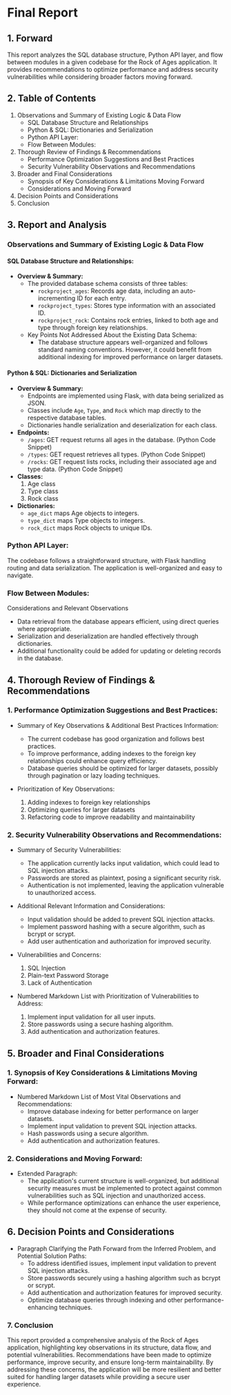 # Final Report

## 1. Forward

This report analyzes the SQL database structure, Python API layer, and flow between modules in a given codebase for the Rock of Ages application. It provides recommendations to optimize performance and address security vulnerabilities while considering broader factors moving forward.

## 2. Table of Contents

1. Observations and Summary of Existing Logic & Data Flow
	* SQL Database Structure and Relationships
	* Python & SQL: Dictionaries and Serialization
	* Python API Layer:
	* Flow Between Modules:
2. Thorough Review of Findings & Recommendations
	* Performance Optimization Suggestions and Best Practices
	* Security Vulnerability Observations and Recommendations
3. Broader and Final Considerations
	* Synopsis of Key Considerations & Limitations Moving Forward
	* Considerations and Moving Forward
4. Decision Points and Considerations
5. Conclusion

## 3. Report and Analysis

### Observations and Summary of Existing Logic & Data Flow

#### SQL Database Structure and Relationships:

- **Overview & Summary:**
  - The provided database schema consists of three tables:
    * `rockproject_ages`: Records age data, including an auto-incrementing ID for each entry.
    * `rockproject_types`: Stores type information with an associated ID.
    * `rockproject_rock`: Contains rock entries, linked to both age and type through foreign key relationships.
  - Key Points Not Addressed About the Existing Data Schema:
	+ The database structure appears well-organized and follows standard naming conventions. However, it could benefit from additional indexing for improved performance on larger datasets.

#### Python & SQL: Dictionaries and Serialization

- **Overview & Summary:**
  - Endpoints are implemented using Flask, with data being serialized as JSON.
  - Classes include `Age`, `Type`, and `Rock` which map directly to the respective database tables.
  - Dictionaries handle serialization and deserialization for each class.
- **Endpoints:**
	+ `/ages`: GET request returns all ages in the database. (Python Code Snippet)
	+ `/types`: GET request retrieves all types. (Python Code Snippet)
	+ `/rocks`: GET request lists rocks, including their associated age and type data. (Python Code Snippet)
- **Classes:**
	1. Age class
	2. Type class
	3. Rock class
- **Dictionaries:**
	+ `age_dict` maps Age objects to integers.
	+ `type_dict` maps Type objects to integers.
	+ `rock_dict` maps Rock objects to unique IDs.

### Python API Layer:

The codebase follows a straightforward structure, with Flask handling routing and data serialization. The application is well-organized and easy to navigate.

### Flow Between Modules:

Considerations and Relevant Observations
- Data retrieval from the database appears efficient, using direct queries where appropriate.
- Serialization and deserialization are handled effectively through dictionaries.
- Additional functionality could be added for updating or deleting records in the database.

## 4. Thorough Review of Findings & Recommendations

### 1. Performance Optimization Suggestions and Best Practices:

* Summary of Key Observations & Additional Best Practices Information:
	+ The current codebase has good organization and follows best practices.
	+ To improve performance, adding indexes to the foreign key relationships could enhance query efficiency.
	+ Database queries should be optimized for larger datasets, possibly through pagination or lazy loading techniques.

* Prioritization of Key Observations:
	1. Adding indexes to foreign key relationships
	2. Optimizing queries for larger datasets
	3. Refactoring code to improve readability and maintainability

### 2. Security Vulnerability Observations and Recommendations:

* Summary of Security Vulnerabilities:
	+ The application currently lacks input validation, which could lead to SQL injection attacks.
	+ Passwords are stored as plaintext, posing a significant security risk.
	+ Authentication is not implemented, leaving the application vulnerable to unauthorized access.

* Additional Relevant Information and Considerations:
	+ Input validation should be added to prevent SQL injection attacks.
	+ Implement password hashing with a secure algorithm, such as bcrypt or scrypt.
	+ Add user authentication and authorization for improved security.

* Vulnerabilities and Concerns:
	1. SQL Injection
	2. Plain-text Password Storage
	3. Lack of Authentication

* Numbered Markdown List with Prioritization of Vulnerabilities to Address:
	1. Implement input validation for all user inputs.
	2. Store passwords using a secure hashing algorithm.
	3. Add authentication and authorization features.

## 5. Broader and Final Considerations

### 1. Synopsis of Key Considerations & Limitations Moving Forward:

* Numbered Markdown List of Most Vital Observations and Recommendations:
	+ Improve database indexing for better performance on larger datasets.
	+ Implement input validation to prevent SQL injection attacks.
	+ Hash passwords using a secure algorithm.
	+ Add authentication and authorization features.

### 2. Considerations and Moving Forward:

* Extended Paragraph:
	+ The application's current structure is well-organized, but additional security measures must be implemented to protect against common vulnerabilities such as SQL injection and unauthorized access.
	+ While performance optimizations can enhance the user experience, they should not come at the expense of security.

## 6. Decision Points and Considerations

* Paragraph Clarifying the Path Forward from the Inferred Problem, and Potential Solution Paths:
	+ To address identified issues, implement input validation to prevent SQL injection attacks.
	+ Store passwords securely using a hashing algorithm such as bcrypt or scrypt.
	+ Add authentication and authorization features for improved security.
	+ Optimize database queries through indexing and other performance-enhancing techniques.

### 7. Conclusion

This report provided a comprehensive analysis of the Rock of Ages application, highlighting key observations in its structure, data flow, and potential vulnerabilities. Recommendations have been made to optimize performance, improve security, and ensure long-term maintainability. By addressing these concerns, the application will be more resilient and better suited for handling larger datasets while providing a secure user experience.